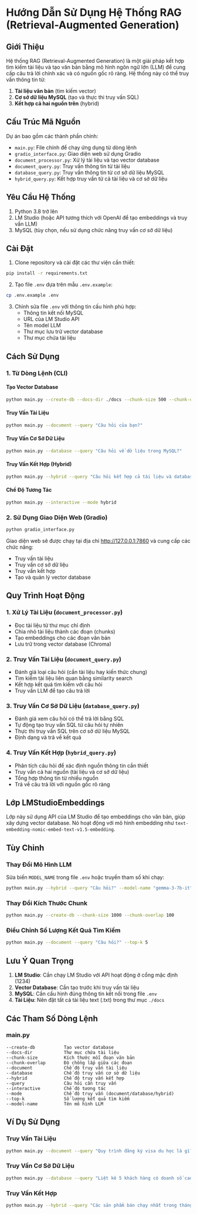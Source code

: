 # Hướng Dẫn Sử Dụng Hệ Thống RAG (Retrieval-Augmented Generation)

## Giới Thiệu

Hệ thống RAG (Retrieval-Augmented Generation) là một giải pháp kết hợp tìm kiếm tài liệu và tạo văn bản bằng mô hình ngôn ngữ lớn (LLM) để cung cấp câu trả lời chính xác và có nguồn gốc rõ ràng. Hệ thống này có thể truy vấn thông tin từ:

1. **Tài liệu văn bản** (tìm kiếm vector)
2. **Cơ sở dữ liệu MySQL** (tạo và thực thi truy vấn SQL)
3. **Kết hợp cả hai nguồn trên** (hybrid)

## Cấu Trúc Mã Nguồn

Dự án bao gồm các thành phần chính:

- `main.py`: File chính để chạy ứng dụng từ dòng lệnh
- `gradio_interface.py`: Giao diện web sử dụng Gradio
- `document_processor.py`: Xử lý tài liệu và tạo vector database
- `document_query.py`: Truy vấn thông tin từ tài liệu
- `database_query.py`: Truy vấn thông tin từ cơ sở dữ liệu MySQL
- `hybrid_query.py`: Kết hợp truy vấn từ cả tài liệu và cơ sở dữ liệu

## Yêu Cầu Hệ Thống

1. Python 3.8 trở lên
2. LM Studio (hoặc API tương thích với OpenAI để tạo embeddings và truy vấn LLM)
3. MySQL (tùy chọn, nếu sử dụng chức năng truy vấn cơ sở dữ liệu)

## Cài Đặt

1. Clone repository và cài đặt các thư viện cần thiết:

```bash
pip install -r requirements.txt
```

2. Tạo file `.env` dựa trên mẫu `.env.example`:

```bash
cp .env.example .env
```

3. Chỉnh sửa file `.env` với thông tin cấu hình phù hợp:
   - Thông tin kết nối MySQL
   - URL của LM Studio API
   - Tên model LLM
   - Thư mục lưu trữ vector database
   - Thư mục chứa tài liệu

## Cách Sử Dụng

### 1. Từ Dòng Lệnh (CLI)

#### Tạo Vector Database

```bash
python main.py --create-db --docs-dir ./docs --chunk-size 500 --chunk-overlap 50
```

#### Truy Vấn Tài Liệu

```bash
python main.py --document --query "Câu hỏi của bạn?"
```

#### Truy Vấn Cơ Sở Dữ Liệu

```bash
python main.py --database --query "Câu hỏi về dữ liệu trong MySQL?"
```

#### Truy Vấn Kết Hợp (Hybrid)

```bash
python main.py --hybrid --query "Câu hỏi kết hợp cả tài liệu và database?"
```

#### Chế Độ Tương Tác

```bash
python main.py --interactive --mode hybrid
```

### 2. Sử Dụng Giao Diện Web (Gradio)

```bash
python gradio_interface.py
```

Giao diện web sẽ được chạy tại địa chỉ http://127.0.0.1:7860 và cung cấp các chức năng:
- Truy vấn tài liệu
- Truy vấn cơ sở dữ liệu
- Truy vấn kết hợp
- Tạo và quản lý vector database

## Quy Trình Hoạt Động

### 1. Xử Lý Tài Liệu (`document_processor.py`)

- Đọc tài liệu từ thư mục chỉ định
- Chia nhỏ tài liệu thành các đoạn (chunks)
- Tạo embeddings cho các đoạn văn bản
- Lưu trữ trong vector database (Chroma)

### 2. Truy Vấn Tài Liệu (`document_query.py`)

- Đánh giá loại câu hỏi (cần tài liệu hay kiến thức chung)
- Tìm kiếm tài liệu liên quan bằng similarity search
- Kết hợp kết quả tìm kiếm với câu hỏi
- Truy vấn LLM để tạo câu trả lời

### 3. Truy Vấn Cơ Sở Dữ Liệu (`database_query.py`)

- Đánh giá xem câu hỏi có thể trả lời bằng SQL
- Tự động tạo truy vấn SQL từ câu hỏi tự nhiên
- Thực thi truy vấn SQL trên cơ sở dữ liệu MySQL
- Định dạng và trả về kết quả

### 4. Truy Vấn Kết Hợp (`hybrid_query.py`)

- Phân tích câu hỏi để xác định nguồn thông tin cần thiết
- Truy vấn cả hai nguồn (tài liệu và cơ sở dữ liệu)
- Tổng hợp thông tin từ nhiều nguồn
- Trả về câu trả lời với nguồn gốc rõ ràng

## Lớp LMStudioEmbeddings

Lớp này sử dụng API của LM Studio để tạo embeddings cho văn bản, giúp xây dựng vector database. Nó hoạt động với mô hình embedding như `text-embedding-nomic-embed-text-v1.5-embedding`.

## Tùy Chỉnh

### Thay Đổi Mô Hình LLM

Sửa biến `MODEL_NAME` trong file `.env` hoặc truyền tham số khi chạy:

```bash
python main.py --hybrid --query "Câu hỏi?" --model-name "gemma-3-7b-it"
```

### Thay Đổi Kích Thước Chunk

```bash
python main.py --create-db --chunk-size 1000 --chunk-overlap 100
```

### Điều Chỉnh Số Lượng Kết Quả Tìm Kiếm

```bash
python main.py --document --query "Câu hỏi?" --top-k 5
```

## Lưu Ý Quan Trọng

1. **LM Studio**: Cần chạy LM Studio với API hoạt động ở cổng mặc định (1234)
2. **Vector Database**: Cần tạo trước khi truy vấn tài liệu
3. **MySQL**: Cần cấu hình đúng thông tin kết nối trong file `.env`
4. **Tài Liệu**: Nên đặt tất cả tài liệu text (.txt) trong thư mục `./docs`

## Các Tham Số Dòng Lệnh

### main.py

```
--create-db           Tạo vector database
--docs-dir            Thư mục chứa tài liệu
--chunk-size          Kích thước mỗi đoạn văn bản
--chunk-overlap       Độ chồng lấp giữa các đoạn
--document            Chế độ truy vấn tài liệu
--database            Chế độ truy vấn cơ sở dữ liệu
--hybrid              Chế độ truy vấn kết hợp
--query               Câu hỏi cần truy vấn
--interactive         Chế độ tương tác
--mode                Chế độ truy vấn (document/database/hybrid)
--top-k               Số lượng kết quả tìm kiếm
--model-name          Tên mô hình LLM
```

## Ví Dụ Sử Dụng

### Truy Vấn Tài Liệu

```bash
python main.py --document --query "Quy trình đăng ký visa du học là gì?"
```

### Truy Vấn Cơ Sở Dữ Liệu

```bash
python main.py --database --query "Liệt kê 5 khách hàng có doanh số cao nhất"
```

### Truy Vấn Kết Hợp

```bash
python main.py --hybrid --query "Các sản phẩm bán chạy nhất trong tháng 6 có được đề cập trong tài liệu marketing không?"
``` 